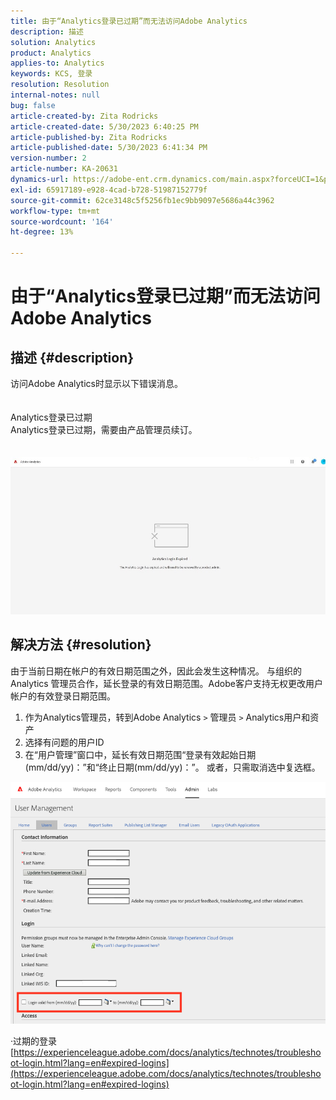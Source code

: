 ```yaml
---
title: 由于“Analytics登录已过期”而无法访问Adobe Analytics
description: 描述
solution: Analytics
product: Analytics
applies-to: Analytics
keywords: KCS, 登录
resolution: Resolution
internal-notes: null
bug: false
article-created-by: Zita Rodricks
article-created-date: 5/30/2023 6:40:25 PM
article-published-by: Zita Rodricks
article-published-date: 5/30/2023 6:41:34 PM
version-number: 2
article-number: KA-20631
dynamics-url: https://adobe-ent.crm.dynamics.com/main.aspx?forceUCI=1&pagetype=entityrecord&etn=knowledgearticle&id=98653e6b-19ff-ed11-8f6e-6045bd0063aa
exl-id: 65917189-e928-4cad-b728-51987152779f
source-git-commit: 62ce3148c5f5256fb1ec9bb9097e5686a44c3962
workflow-type: tm+mt
source-wordcount: '164'
ht-degree: 13%

---
```


# 由于“Analytics登录已过期”而无法访问Adobe Analytics

## 描述 {#description}

访问Adobe Analytics时显示以下错误消息。<br><br>
<br>Analytics登录已过期
<br>Analytics登录已过期，需要由产品管理员续订。
<br> <br><br>![](assets/___9a653e6b-19ff-ed11-8f6e-6045bd0063aa___.jpeg)

## 解决方法 {#resolution}


由于当前日期在帐户的有效日期范围之外，因此会发生这种情况。 与组织的 Analytics 管理员合作，延长登录的有效日期范围。Adobe客户支持无权更改用户帐户的有效登录日期范围。

1. 作为Analytics管理员，转到Adobe Analytics `>`  管理员 `>`  Analytics用户和资产
2. 选择有问题的用户ID
3. 在“用户管理”窗口中，延长有效日期范围“登录有效起始日期(mm/dd/yy)：”和“终止日期(mm/dd/yy)：”。 或者，只需取消选中复选框。


![](assets/6282c86d-563a-ed11-9db0-0022480869de.png)

·过期的登录
[https://experienceleague.adobe.com/docs/analytics/technotes/troubleshoot-login.html?lang=en#expired-logins](https://experienceleague.adobe.com/docs/analytics/technotes/troubleshoot-login.html?lang=en#expired-logins)
